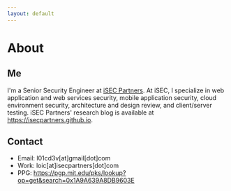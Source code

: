 ```yaml
---
layout: default
---
```


# About

## Me

I'm a Senior Security Engineer at <a target="_blank"
href="https://www.isecpartners.com">iSEC Partners</a>. At iSEC, I specialize in
web application and web services security, mobile application security, cloud
environment security, architecture and design review, and client/server
testing. iSEC Partners' research blog is available at <a target="_blank"
href="https://isecpartners.github.io">https://isecpartners.github.io</a>.

## Contact

* Email: l01cd3v[at]gmail[dot]com
* Work: loic[at]isecpartners[dot]com
* PPG: <a target="_blank" href="https://pgp.mit.edu/pks/lookup?op=get&search=0x1A9A639A8DB9603E">https://pgp.mit.edu/pks/lookup?op=get&search=0x1A9A639A8DB9603E</a>
